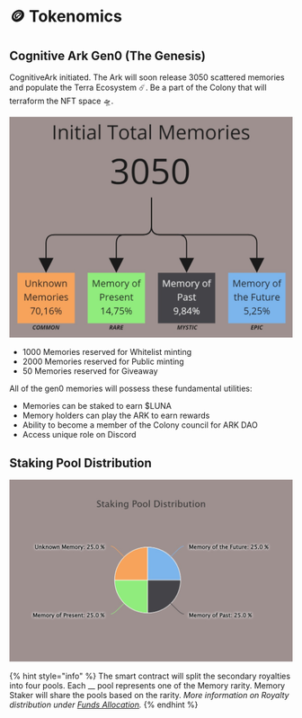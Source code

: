 # 🪙 Tokenomics

## Cognitive Ark Gen0 (The Genesis)

CognitiveArk initiated. The Ark will soon release 3050 scattered memories and populate the Terra Ecosystem ☄️. Be a part of the Colony that will terraform the NFT space 🛸.

![](<../.gitbook/assets/Finance - Tokenomicsv2.jpg>)

* 1000 Memories reserved for Whitelist minting
* 2000 Memories reserved for Public minting
* 50 Memories reserved for Giveaway

All of the gen0 memories will possess these fundamental utilities:

* Memories can be staked to earn $LUNA
* Memory holders can play the ARK to earn rewards
* Ability to become a member of the Colony council for ARK DAO
* Access unique role on Discord

## Staking Pool Distribution

![](<../.gitbook/assets/Finance - Staking Pool Distribution.jpg>)

{% hint style="info" %}
The smart contract will split the secondary royalties into four pools. Each __ pool represents one of the Memory rarity. Memory Staker will share the pools based on the rarity. _More information on Royalty distribution under_ [_Funds Allocation_](../i-want-to-know-more/funds-allocation.md#royalty)_._
{% endhint %}
